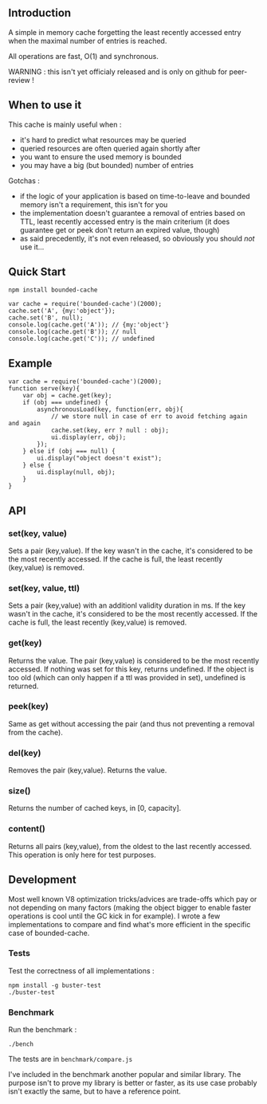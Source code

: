 
## Introduction

A simple in memory cache forgetting the least recently accessed entry when the maximal number of entries is reached.

All operations are fast, O(1) and synchronous.

WARNING : this isn't yet officialy released and is only on github for peer-review !

## When to use it

This cache is mainly useful when :

* it's hard to predict what resources may be queried
* queried resources are often queried again shortly after
* you want to ensure the used memory is bounded
* you may have a big (but bounded) number of entries

Gotchas :

* if the logic of your application is based on time-to-leave and bounded memory isn't a requirement, this isn't for you
* the implementation doesn't guarantee a removal of entries based on TTL, least recently accessed entry is the main criterium (it does guarantee get or peek don't return an expired value, though)
* as said precedently, it's not even released, so obviously you should *not* use it...

## Quick Start

	npm install bounded-cache
	
	var cache = require('bounded-cache')(2000);
	cache.set('A', {my:'object'});
	cache.set('B', null);
	console.log(cache.get('A')); // {my:'object'}
	console.log(cache.get('B')); // null
	console.log(cache.get('C')); // undefined
	

## Example 

	var cache = require('bounded-cache')(2000);
	function serve(key){
		var obj = cache.get(key);
		if (obj === undefined) {
			asynchronousLoad(key, function(err, obj){
				// we store null in case of err to avoid fetching again and again
				cache.set(key, err ? null : obj);
				ui.display(err, obj);
			});
		} else if (obj === null) {
			ui.display("object doesn't exist");
		} else {
			ui.display(null, obj);
		}	
	}

## API

### set(key, value)

Sets a pair (key,value). If the key wasn't in the cache, it's considered to be the most recently accessed. If the cache is full, the least recently (key,value) is removed.

### set(key, value, ttl)

Sets a pair (key,value) with an additionl validity duration in ms. If the key wasn't in the cache, it's considered to be the most recently accessed. If the cache is full, the least recently (key,value) is removed.

### get(key)

Returns the value. The pair (key,value) is considered to be the most recently accessed. If nothing was set for this key, returns undefined. If the object is too old (which can only happen if a ttl was provided in set), undefined is returned.
	
### peek(key)

Same as get without accessing the pair (and thus not preventing a removal from the cache).
	
### del(key)

Removes the pair (key,value). Returns the value.
	
### size()
	
Returns the number of cached keys, in [0, capacity].
	
### content()

Returns all pairs (key,value), from the oldest to the last recently accessed. This operation is only here for test purposes.

## Development

Most well known V8 optimization tricks/advices are trade-offs which pay or not depending on many factors (making the object bigger to enable faster operations is cool until the GC kick in for example). I wrote a few implementations to compare and find what's more efficient in the specific case of bounded-cache.

### Tests

Test the correctness of all implementations :
	
	npm install -g buster-test
	./buster-test

### Benchmark

Run the benchmark :

	./bench

The tests are in `benchmark/compare.js`

I've included in the benchmark another popular and similar library. The purpose isn't to prove my library is better or faster, as its use case probably isn't exactly the same, but to have a reference point.
